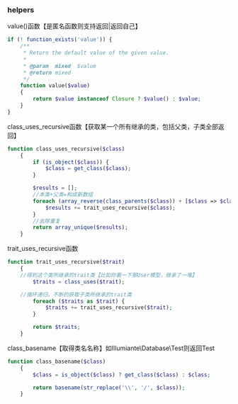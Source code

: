 ### helpers   
value()函数【是匿名函数则支持返回|返回自己】
```php 
if (! function_exists('value')) {
    /**
     * Return the default value of the given value.
     *
     * @param  mixed  $value
     * @return mixed
     */
    function value($value)
    {
        return $value instanceof Closure ? $value() : $value;
    }
}
``` 
class_uses_recursive函数【获取某一个所有继承的类，包括父类，子类全部返回】
```php  
function class_uses_recursive($class)
    {
        if (is_object($class)) {
            $class = get_class($class);
        }

        $results = [];
        //本类+父类=构成新数组
        foreach (array_reverse(class_parents($class)) + [$class => $class] as $class) {
            $results += trait_uses_recursive($class);
        }
        //去除重复
        return array_unique($results);
    }
```  
trait_uses_recursive函数
```php  
function trait_uses_recursive($trait)
    {
    //得到这个类所继承的trait类【比如你看一下那User模型，继承了一堆】
        $traits = class_uses($trait);

    //循环递归，不断的获取子类所继承的trait类
        foreach ($traits as $trait) {
            $traits += trait_uses_recursive($trait);
        }

        return $traits;
    }
```  
class_basename【取得类名名称】如Illumiante\\Database\\Test则返回Test
```php  
function class_basename($class)
    {
        $class = is_object($class) ? get_class($class) : $class;

        return basename(str_replace('\\', '/', $class));
    }
```